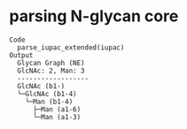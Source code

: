 # parsing N-glycan core

    Code
      parse_iupac_extended(iupac)
    Output
      Glycan Graph (NE)
      GlcNAc: 2, Man: 3
      ------------------
      GlcNAc (b1-)
      └─GlcNAc (b1-4)
        └─Man (b1-4)
          ├─Man (a1-6)
          └─Man (a1-3)

